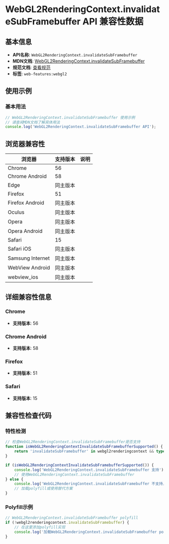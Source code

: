 # WebGL2RenderingContext.invalidateSubFramebuffer API 兼容性数据

## 基本信息

- **API名称**: `WebGL2RenderingContext.invalidateSubFramebuffer`
- **MDN文档**: [WebGL2RenderingContext.invalidateSubFramebuffer](https://developer.mozilla.org/docs/Web/API/WebGL2RenderingContext/invalidateSubFramebuffer)
- **规范文档**: [查看规范](https://registry.khronos.org/webgl/specs/latest/2.0/#3.7.4)
- **标签**: `web-features:webgl2`

## 使用示例

### 基本用法

```javascript
// WebGL2RenderingContext.invalidateSubFramebuffer 使用示例
// 请查阅MDN文档了解具体用法
console.log('WebGL2RenderingContext.invalidateSubFramebuffer API');
```

## 浏览器兼容性

| 浏览器 | 支持版本 | 说明 |
|--------|----------|------|
| Chrome | 56 |  |
| Chrome Android | 58 |  |
| Edge | 同主版本 |  |
| Firefox | 51 |  |
| Firefox Android | 同主版本 |  |
| Oculus | 同主版本 |  |
| Opera | 同主版本 |  |
| Opera Android | 同主版本 |  |
| Safari | 15 |  |
| Safari iOS | 同主版本 |  |
| Samsung Internet | 同主版本 |  |
| WebView Android | 同主版本 |  |
| webview_ios | 同主版本 |  |

## 详细兼容性信息

### Chrome

- **支持版本**: 56

### Chrome Android

- **支持版本**: 58

### Firefox

- **支持版本**: 51

### Safari

- **支持版本**: 15

## 兼容性检查代码

### 特性检测

```javascript
// 检查WebGL2RenderingContext.invalidateSubFramebuffer是否支持
function isWebGL2RenderingContextInvalidateSubFramebufferSupported() {
    return 'invalidateSubFramebuffer' in webgl2renderingcontext && typeof webgl2renderingcontext.invalidateSubFramebuffer === 'function';
}

if (isWebGL2RenderingContextInvalidateSubFramebufferSupported()) {
    console.log('WebGL2RenderingContext.invalidateSubFramebuffer 支持');
    // 使用WebGL2RenderingContext.invalidateSubFramebuffer
} else {
    console.log('WebGL2RenderingContext.invalidateSubFramebuffer 不支持，需要polyfill');
    // 加载polyfill或使用替代方案
}
```

### Polyfill示例

```javascript
// WebGL2RenderingContext.invalidateSubFramebuffer polyfill
if (!webgl2renderingcontext.invalidateSubFramebuffer) {
    // 在这里添加polyfill实现
    console.log('加载WebGL2RenderingContext.invalidateSubFramebuffer polyfill');
}
```

